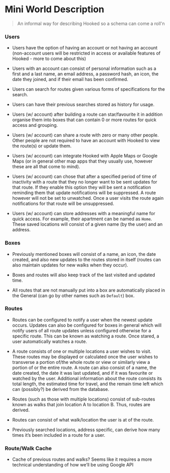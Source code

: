# Mini World Description

> An informal way for describing Hooked so a schema can come a roll'n

### Users

- Users have the option of having an account or not having an account (non-account users will be restricted in access or available features of Hooked - more to come about this)

- Users with an account can consist of personal information such as a first and a last name, an email address, a password hash, an icon, the date they joined, and if their email has been confirmed.

- Users can search for routes given various forms of specifications for the search.

- Users can have their previous searches stored as history for usage.

- Users (w/ account) after building a route can star/favourite it in addition organise them into boxes that can contain 0 or more routes for quick access and grouping.

- Users (w/ account) can share a route with zero or many other people. Other people are not required to have an account with Hooked to view the route(s) or update them.

- Users (w/ account) can integrate Hooked with Apple Maps or Google Maps (or in general other map apps that they usually use, however these are all that come to mind).

- Users (w/ account) can chose that after a specified period of time of inactivity with a route that they no longer want to be sent updates for that route. If they enable this option they will be sent a notification reminding them that update notifications will be suppressed. A route however will not be set to unwatched. Once a user visits the route again notifications for that route will be unsuppressed. 

- Users (w/ account) can store addresses with a meaningful name for quick access. For example, their apartment can be named as `Home`. These saved locations will consist of a given name (by the user) and an address.


### Boxes

- Previously mentioned boxes will consist of a name, an icon, the date created, and also new updates to the routes stored in itself (routes can also maintain updates for new walks when they occur).

- Boxes and routes will also keep track of the last visited and updated time.

- All routes that are not manually put into a box are automatically placed in the General (can go by other names such as `Default`) box.


### Routes

- Routes can be configured to notify a user when the newest update occurs. Updates can also be configured for boxes in general which will notify users of all route updates unless configured otherwise for a specific route. This can be known as watching a route. Once stared, a user automatically watches a route.

- A route consists of one or multiple locations a user wishes to visit. These routes may be displayed or calculated once the user wishes to transverse a portion of/the whole route or view or similarly view a portion of or the entire route. A route can also consist of a name, the date created, the date it was last updated, and if it was favourite or watched by the user. Additional information about the route consists its total length, the estimated time for travel, and the remain time left which can (possibly?) be derived from the database.

- Routes (such as those with multiple locations) consist of sub-routes known as walks that join location A to location B. Thus, routes are derived.

- Routes can consist of what walk/location the user is at of the route.

- Previously searched locations, address specific, can derive how many times it’s been included in a route for a user.


### Route/Walk Cache

- Cache of previous routes and walks? Seems like it requires a more technical understanding of how we’ll be using Google API
